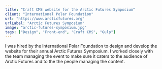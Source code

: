 ```yaml
---
title: "Craft CMS website for the Arctic Futures Symposium"
client: "International Polar Foundation"
url: "https://www.arcticfutures.org"
urlLabel: "Arctic Futures Symposium"
image: "arctic-futures-symposium.jpg"
tags: ["Design", "Front-end", "Craft CMS", "Gulp"]
---
```


I was hired by the International Polar Foundation to design and develop the website for their annual Arctic Futures Symposium. I worked closely with the team managing the event to make sure it caters to the audience of Arctic Futures and to the the people managing the content.
